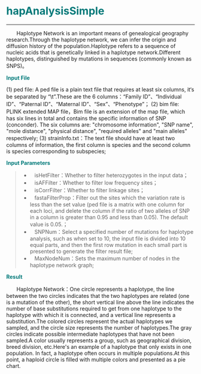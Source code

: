# <font color="#007979">hapAnalysisSimple</font>

---

&#160; &#160; &#160; &#160;Haplotype Network is an important means of genealogical geography research.Through the haplotype network, we can infer the origin and diffusion history of the population.Haplotype refers to a sequence of nucleic acids that is genetically linked in a haplotype network.Different haplotypes, distinguished by mutations in sequences (commonly known as SNPS)。

**<font color="#007979">Input File</font>**

(1) ped file: A ped file is a plain text file that requires at least six columns, it‘s be separated by “\t”.These are the 6 columns：“Family ID”、“Individual ID”、“Paternal ID”、“Maternal ID”、“Sex”、“Phenotype”；
(2) bim file: PLINK extended MAP file，Bim file is an extension of the map file, which has six lines in total and contains the specific information of SNP (conconder). The six columns are: "chromosome information", "SNP name", "mole distance", "physical distance", "required alleles" and "main alleles" respectively;
(3) strainInfo.txt：The text file should have at least two columns of information, the first column is species and the second column is species corresponding to subspecies;


**<font color="#007979">Input Parameters</font>**

> * &#160; &#160;<label id='isHetFilter'>isHetFilter：</label>Whether to filter heterozygotes in the input data；
> * &#160; &#160;<label id='isAFFilter'>isAFFilter：</label>Whether to filter low frequency sites；
> * &#160; &#160;<label id='isCorrFilter'>isCorrFilter：</label>Whether to filter linkage sites；
> * &#160; &#160;<label id='fastaFilterProp'>fastaFilterProp：</label>Filter out the sites which the variation rate is less than the set value (ped file is a matrix with one column for each loci, and delete the column if the ratio of two alleles of SNP in a column is greater than 0.95 and less than 0.05). The default value is 0.05.；
> * &#160; &#160;<label id='SNPNum'>SNPNum：</label>Select a specified number of mutations for haplotype analysis, such as when set to 10, the input file is divided into 10 equal parts, and then the first row mutation in each small part is presented to generate the filter result file;
> * &#160; &#160;<label id='MaxNodeNum'>MaxNodeNum：</label>Sets the maximum number of nodes in the haplotype network graph;


**<font color="#007979">Result</font>**

&#160; &#160; &#160; &#160;Haplotype Network：One circle represents a haplotype, the line between the two circles indicates that the two haplotypes are related (one is a mutation of the other), the short vertical line above the line indicates the number of base substitutions required to get from one haplotype to the haplotype with which it is connected, and a vertical line represents a substitution.The colored circles represent the actual haplotypes we sampled, and the circle size represents the number of haplotypes.The gray circles indicate possible intermediate haplotypes that have not been sampled.A color usually represents a group, such as geographical division, breed division, etc.Here's an example of a haplotype that only exists in one population. In fact, a haplotype often occurs in multiple populations.At this point, a haploid circle is filled with multiple colors and presented as a pie chart.
